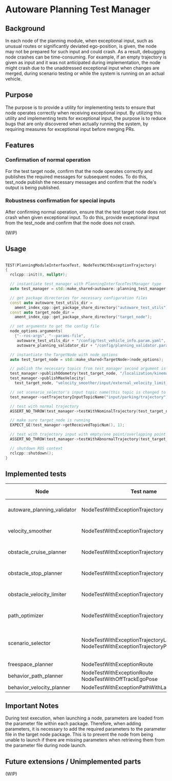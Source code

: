 # Autoware Planning Test Manager

## Background

In each node of the planning module, when exceptional input, such as unusual routes or significantly deviated ego-position, is given, the node may not be prepared for such input and could crash. As a result, debugging node crashes can be time-consuming. For example, if an empty trajectory is given as input and it was not anticipated during implementation, the node might crash due to the unaddressed exceptional input when changes are merged, during scenario testing or while the system is running on an actual vehicle.

## Purpose

The purpose is to provide a utility for implementing tests to ensure that node operates correctly when receiving exceptional input. By utilizing this utility and implementing tests for exceptional input, the purpose is to reduce bugs that are only discovered when actually running the system, by requiring measures for exceptional input before merging PRs.

## Features

### Confirmation of normal operation

For the test target node, confirm that the node operates correctly and publishes the required messages for subsequent nodes. To do this, test_node publish the necessary messages and confirm that the node's output is being published.

### Robustness confirmation for special inputs

After confirming normal operation, ensure that the test target node does not crash when given exceptional input. To do this, provide exceptional input from the test_node and confirm that the node does not crash.

(WIP)

## Usage

```cpp

TEST(PlanningModuleInterfaceTest, NodeTestWithExceptionTrajectory)
{
  rclcpp::init(0, nullptr);

  // instantiate test_manager with PlanningInterfaceTestManager type
  auto test_manager = std::make_shared<autoware::planning_test_manager::PlanningInterfaceTestManager>();

  // get package directories for necessary configuration files
  const auto autoware_test_utils_dir =
    ament_index_cpp::get_package_share_directory("autoware_test_utils");
  const auto target_node_dir =
    ament_index_cpp::get_package_share_directory("target_node");

  // set arguments to get the config file
  node_options.arguments(
    {"--ros-args", "--params-file",
     autoware_test_utils_dir + "/config/test_vehicle_info.param.yaml", "--params-file",
     autoware_planning_validator_dir + "/config/planning_validator.param.yaml"});

  // instantiate the TargetNode with node_options
  auto test_target_node = std::make_shared<TargetNode>(node_options);

  // publish the necessary topics from test_manager second argument is topic name
  test_manager->publishOdometry(test_target_node, "/localization/kinematic_state");
  test_manager->publishMaxVelocity(
    test_target_node, "velocity_smoother/input/external_velocity_limit_mps");

  // set scenario_selector's input topic name(this topic is changed to test node)
  test_manager->setTrajectoryInputTopicName("input/parking/trajectory");

  // test with normal trajectory
  ASSERT_NO_THROW(test_manager->testWithNominalTrajectory(test_target_node));

  // make sure target_node is running
  EXPECT_GE(test_manager->getReceivedTopicNum(), 1);

  // test with trajectory input with empty/one point/overlapping point
  ASSERT_NO_THROW(test_manager->testWithAbnormalTrajectory(test_target_node));

  // shutdown ROS context
  rclcpp::shutdown();
}
```

## Implemented tests

| Node                        | Test name                                                                                 | exceptional input | output         | Exceptional input pattern                                                             |
| --------------------------- | ----------------------------------------------------------------------------------------- | ----------------- | -------------- | ------------------------------------------------------------------------------------- |
| autoware_planning_validator | NodeTestWithExceptionTrajectory                                                           | trajectory        | trajectory     | Empty, single point, path with duplicate points                                       |
| velocity_smoother           | NodeTestWithExceptionTrajectory                                                           | trajectory        | trajectory     | Empty, single point, path with duplicate points                                       |
| obstacle_cruise_planner     | NodeTestWithExceptionTrajectory                                                           | trajectory        | trajectory     | Empty, single point, path with duplicate points                                       |
| obstacle_stop_planner       | NodeTestWithExceptionTrajectory                                                           | trajectory        | trajectory     | Empty, single point, path with duplicate points                                       |
| obstacle_velocity_limiter   | NodeTestWithExceptionTrajectory                                                           | trajectory        | trajectory     | Empty, single point, path with duplicate points                                       |
| path_optimizer              | NodeTestWithExceptionTrajectory                                                           | trajectory        | trajectory     | Empty, single point, path with duplicate points                                       |
| scenario_selector           | NodeTestWithExceptionTrajectoryLaneDrivingMode NodeTestWithExceptionTrajectoryParkingMode | trajectory        | scenario       | Empty, single point, path with duplicate points for scenarios:LANEDRIVING and PARKING |
| freespace_planner           | NodeTestWithExceptionRoute                                                                | route             | trajectory     | Empty route                                                                           |
| behavior_path_planner       | NodeTestWithExceptionRoute NodeTestWithOffTrackEgoPose                                    | route             | route odometry | Empty route Off-lane ego-position                                                     |
| behavior_velocity_planner   | NodeTestWithExceptionPathWithLaneID                                                       | path_with_lane_id | path           | Empty path                                                                            |

## Important Notes

During test execution, when launching a node, parameters are loaded from the parameter file within each package. Therefore, when adding parameters, it is necessary to add the required parameters to the parameter file in the target node package. This is to prevent the node from being unable to launch if there are missing parameters when retrieving them from the parameter file during node launch.

## Future extensions / Unimplemented parts

(WIP)
